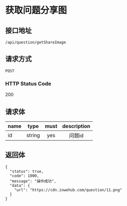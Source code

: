 # 获取问题分享图

## 接口地址

`/api/question/getShareImage`

## 请求方式

`POST`

### HTTP Status Code

200

## 请求体

| name     | type     | must     | description |
|----------|:--------:|:--------:|:--------:|
| id   | string   | yes      | 问题id |

## 返回体

```json5
{
  "status": true,
  "code": 1000,
  "message": "操作成功",
  "data": {
    "url": "https://cdn.inwehub.com/question/11.png"
  }
}
``` 
